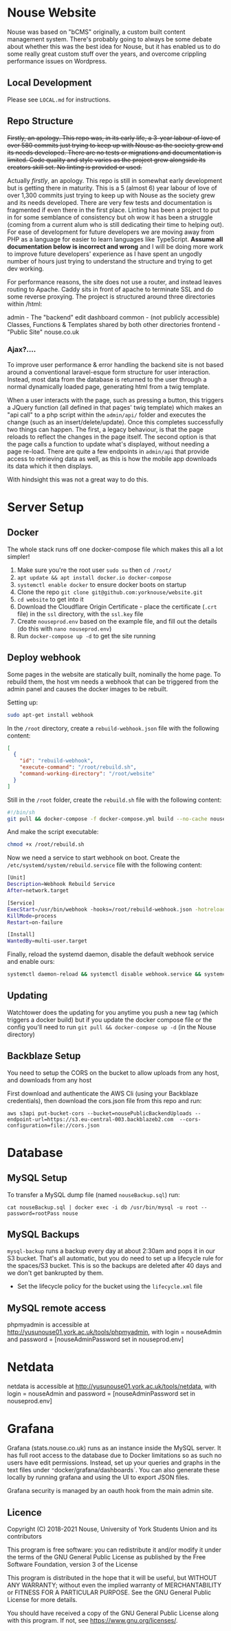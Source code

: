# Nouse Website

Nouse was based on "bCMS" originally, a custom built content management system.
There's probably going to always be some debate about whether this was the best idea for Nouse,
but it has enabled us to do some really great custom stuff over the years,
and overcome crippling performance issues on Wordpress.

## Local Development

Please see `LOCAL.md` for instructions.

## Repo Structure

~~Firstly, an apology.
This repo was, in its early life,
a 3-year labour of love of over 580 commits just trying to keep up with Nouse as the society grew and its needs developed.
There are no tests or migrations and documentation is limited.
Code quality and style varies as the project grew alongside its creators skill set.
No linting is provided or used.~~

Actually *firstly*, an apology.
This repo is still in somewhat early development but is getting there in maturity.
This is a 5 (almost 6)
year labour of love of over 1,300 commits just trying to keep up with Nouse as the society grew and its needs developed.
There are very few tests and documentation is fragmented if even there in the first place.
Linting has been a project to put in for some semblance of consistency but oh wow it has been a struggle
(coming from a current alum who is still dedicating their time to helping out).
For ease of development for future developers we are moving away from PHP as a language for easier to learn languages like TypeScript.
**Assume all documentation below is incorrect and wrong** and I will be doing more work to improve future developers'
experience as I have spent an ungodly number of hours just trying to understand the structure and trying to get dev working.

For performance reasons, the site does not use a router, and instead leaves routing to Apache.
Caddy sits in front of apache to terminate SSL and do some reverse proxying.
The project is structured around three directories within /html:

admin - The "backend" edit dashboard
common - (not publicly accessible) Classes, Functions & Templates shared by both other directories
frontend - "Public Site" nouse.co.uk

### Ajax?....

To improve user performance & error handling the backend site is not based around a conventional laravel-esque form structure for user interaction.
Instead, most data from the database is returned to the user through a normal dynamically loaded page,
generating html from a twig template.

When a user interacts with the page,
such as pressing a button,
this triggers a JQuery function (all defined in that pages' twig template) which makes an "api call"
to a php script within the `admin/api/` folder and executes the change
(such as an insert/delete/update).
Once this completes successfully two things can happen.
The first, a legacy behaviour, is that the page reloads to reflect the changes in the page itself.
The second option is that the page calls a function to update what's displayed, without needing a page re-load.
There are quite a few endpoints in `admin/api` that provide access to retrieving data as well,
as this is how the mobile app downloads its data which it then displays.

With hindsight this was not a great way to do this.

# Server Setup

## Docker

The whole stack runs off one docker-compose file which makes this all a lot simpler!

1. Make sure you're the root user `sudo su` then `cd /root/`
2. `apt update && apt install docker.io docker-compose`
3. `systemctl enable docker` to ensure docker boots on startup
4. Clone the repo `git clone git@github.com:yorknouse/website.git`
5. `cd website` to get into it
6. Download the Cloudflare Origin Certificate - place the certificate (`.crt` file) in the `ssl` directory, 
with the `ssl.key` file
7. Create `nouseprod.env` based on the example file, and fill out the details (do this with `nano nouseprod.env`)
8. Run `docker-compose up -d` to get the site running

## Deploy webhook

Some pages in the website are statically built, nominally the home page.
To rebuild them,
the host vm needs a webhook that can be triggered from the admin panel and causes the docker images to be rebuilt.

Setting up:

```sh
sudo apt-get install webhook
```

In the `/root` directory, create a `rebuild-webhook.json` file with the following content:

```json
[
  {
    "id": "rebuild-webhook",
    "execute-command": "/root/rebuild.sh",
    "command-working-directory": "/root/website"
  }
]
```

Still in the `/root` folder, create the `rebuild.sh` file with the following content:

```sh
#!/bin/sh
git pull && docker-compose -f docker-compose.yml build --no-cache nouse && docker-compose -f docker-compose.yml up -d
```

And make the script executable:

```bash
chmod +x /root/rebuild.sh
```

Now we need a service to start webhook on boot.
Create the `/etc/systemd/system/rebuild.service` file with the following content:

```sh
[Unit]
Description=Webhook Rebuild Service
After=network.target

[Service]
ExecStart=/usr/bin/webhook -hooks=/root/rebuild-webhook.json -hotreload=false -port=9000 -secure=false -verbose=true -nopanic
KillMode=process
Restart=on-failure

[Install]
WantedBy=multi-user.target
```

Finally, reload the systemd daemon, disable the default webhook service and enable ours:

```sh
systemctl daemon-reload && systemctl disable webhook.service && systemctl enable rebuild.service
```

## Updating

Watchtower does the updating for you anytime you push a new tag (which triggers a docker build) but if you update the docker compose file or the config you'll need to run `git pull && docker-compose up -d` (in the Nouse directory)

## Backblaze Setup

You need to setup the CORS on the bucket to allow uploads from any host, and downloads from any host

First download and authenticate the AWS Cli (using your Backblaze credentials),
then download the cors.json file from this repo and run:

`aws s3api put-bucket-cors --bucket=nousePublicBackendUploads --endpoint-url=https://s3.eu-central-003.backblazeb2.com  --cors-configuration=file://cors.json`

# Database

## MySQL Setup

To transfer a MySQL dump file (named `nouseBackup.sql`) run:

```
cat nouseBackup.sql | docker exec -i db /usr/bin/mysql -u root --password=rootPass nouse
```

## MySQL Backups

`mysql-backup` runs a backup every day at about 2:30am and pops it in our S3 bucket.
That's all automatic, but you do need to set up a lifecycle rule for the spaces/S3 bucket.
This is so the backups are deleted after 40 days and we don't get bankrupted by them.

- Set the lifecycle policy for the bucket using the `lifecycle.xml` file

## MySQL remote access

phpmyadmin is accessible at http://yusunouse01.york.ac.uk/tools/phpmyadmin, with login = nouseAdmin and password = [nouseAdminPassword set in nouseprod.env]

# Netdata

netdata is accessible at http://yusunouse01.york.ac.uk/tools/netdata, with login = nouseAdmin and password = [nouseAdminPassword set in nouseprod.env]

# Grafana

Grafana (stats.nouse.co.uk) runs as an instance inside the MySQL server.
It has full root access to the database due to Docker limitations so as such no users have edit permissions.
Instead, set up your queries and graphs in the text files under `"`docker/grafana/dashboards`.
You can also generate these locally by running grafana and using the UI to export JSON files.

Grafana security is managed by an oauth hook from the main admin site.

## Licence

Copyright (C) 2018-2021 Nouse, University of York Students Union and its contributors

This program is free software: you can redistribute it and/or modify
it under the terms of the GNU General Public License as published by
the Free Software Foundation, version 3 of the License

This program is distributed in the hope that it will be useful,
but WITHOUT ANY WARRANTY; without even the implied warranty of
MERCHANTABILITY or FITNESS FOR A PARTICULAR PURPOSE. See the
GNU General Public License for more details.

You should have received a copy of the GNU General Public License
along with this program. If not, see <https://www.gnu.org/licenses/>.
